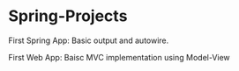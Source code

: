 # Spring-Projects

First Spring App: Basic output and autowire.

First Web App: Baisc MVC implementation using Model-View 
